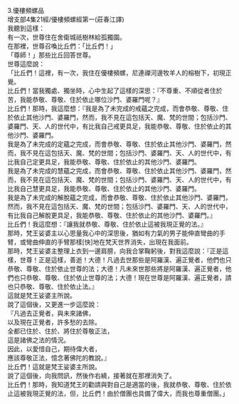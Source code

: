3.優樓頻螺品  
增支部4集21經/優樓頻螺經第一(莊春江譯)  
我聽到這樣：  
有一次，世尊住在舍衛城祇樹林給孤獨園。  
在那裡，世尊召喚比丘們：「比丘們！」  
「尊師！」那些比丘回答世尊。  
世尊這麼說：  
「比丘們！這裡，有一次，我住在優樓頻螺，尼連禪河邊牧羊人的榕樹下，初現正覺。  
比丘們！當我獨處、獨坐時，心中生起了這樣的深思：『不尊重、不順從者住於苦，我能恭敬、尊敬、住於依止哪位沙門、婆羅門呢？』  
比丘們！那時，我這麼想：『我是為了未完成的戒蘊之完成，而會恭敬、尊敬、住於依止其他沙門、婆羅門，然而，我不見在這包括天、魔、梵的世間；包括沙門、婆羅門、天、人的世代中，有比我自己戒更具足，我能恭敬、尊敬、住於依止的其他沙門、婆羅門。  
我是為了未完成的定蘊之完成，而會恭敬、尊敬、住於依止其他沙門、婆羅門，然而，我不見在這包括天、魔、梵的世間；包括沙門、婆羅門、天、人的世代中，有比我自己定更具足，我能恭敬、尊敬、住於依止的其他沙門、婆羅門。  
我是為了未完成的慧蘊之完成，而會恭敬、尊敬、住於依止其他沙門、婆羅門，然而，我不見在這包括天、魔、梵的世間；包括沙門、婆羅門、天、人的世代中，有比我自己慧更具足，我能恭敬、尊敬、住於依止的其他沙門、婆羅門。  
我是為了未完成的解脫蘊之完成，而會恭敬、尊敬、住於依止其他沙門、婆羅門，然而，我不見在這包括天、魔、梵的世間；包括沙門、婆羅門、天、人的世代中，有比我自己解脫更具足，我能恭敬、尊敬、住於依止的其他沙門、婆羅門。』  
比丘們！我這麼想：『讓我就恭敬、尊敬、住於依止這被我現正覺的法。』  
那時，梵王娑婆主以心思量我心中的深思後，猶如有力氣的男子能伸直彎曲的手臂，或彎曲伸直的手臂那樣[快]地在梵天世界消失，出現在我面前。  
那時，梵王娑婆主整理上衣到一邊肩膀，向我合掌鞠躬後，對我這麼說：『正是這樣，世尊！正是這樣，善逝！大德！凡過去世那些是阿羅漢、遍正覺者，他們也只恭敬、尊敬、住於依止世尊的法；大德！凡未來世那些將是阿羅漢、遍正覺者，他們也只恭敬、尊敬、住於依止世尊的法；大德！現在世尊是阿羅漢、遍正覺者，請也只恭敬、尊敬、住於依止法。』  
這就是梵王娑婆主所說。  
說了這個後，又更進一步這麼說：  
『凡過去正覺者，與未來諸佛，  
以及現在正覺者，許多愁的去除。  
全都已住於、住於、將住於尊敬正法，  
這是諸佛之法的情況。  
因此，以愛惜自己，期待偉大者，  
應該尊敬正法，憶念著佛陀的教說。』  
比丘們！這就是梵王娑婆主所說。  
說了這個後，向我問訊，然後作右繞，接著就在那裡消失了。  
比丘們！那時，我知道梵王的勸請與對自己是適當的後，我就恭敬、尊敬、住於依止這被我現正覺的法，但，比丘們！由於僧團也具備了偉大，而我也尊重僧團。」  
  
  
